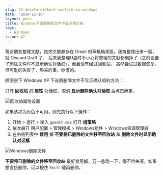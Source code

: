 ```yaml
---
slug: 42-delete-without-confirm-in-windows
date: '2010-12-10'
layout: post
title: Windows下设置删除文件不显示提示框
tags:
  - Windows
issue: 42
---
```


帮女朋友整理文献，她把文献都存在 Gmail 的草稿箱里面，我每整理出来一篇，就 Discard Draft 了，
后来我整理U盘时不小心将整理的文献都删掉了（之前设置了删除文件时不显示确认对话框），而且没有经过回收站，
虽然尝试过数据恢复，但可耻的失败了，后来的事，你懂的。

顺便说下 Windows XP 下设置删除文件不显示确认框的方法：

打开 **回收站** 的 **属性** 对话框，取消 **显示删除确认对话框** 后点击确定。

![回收站属性设置](https://github.com/greatghoul/greatghoul.github.io/assets/208966/4343a19f-9690-4e8f-915d-e0a35f3c13c6)

如果该项为灰色不可用，则先执行以下操作：

 1. 开始 &gt; 运行 &gt; 输入 `gpedit.msc` 打开 **组策略**
 2. 依次展开 用户配置 &gt; 管理模板 &gt; Windows组件 &gt; Windows资源管理器
 3. 在右侧列表中 **禁用** 掉 **不要将已删除的文件移至回收站** 和 **删除文件时显示确认对话框**

![Windows删除文件](https://github.com/greatghoul/greatghoul.github.io/assets/208966/a370fa84-b102-47b0-b95b-dc18a03ffb6a)

**不要将已删除的文件移至回收站** 最好禁用掉，万一悲剧一下，得不偿失呀，如果想直接删除，可以按住 `Shift` 键再删除。
